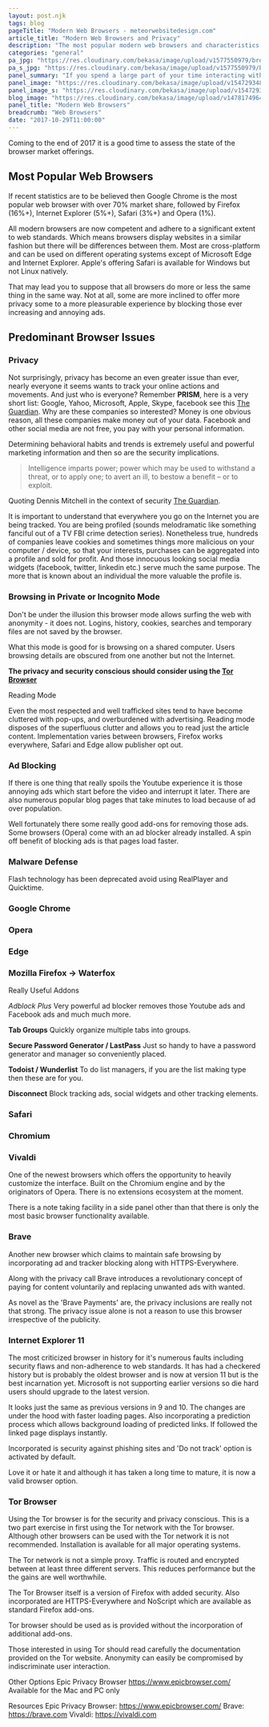 ```yaml
---
layout: post.njk
tags: blog
pageTitle: "Modern Web Browsers - meteorwebsitedesign.com"
article_title: "Modern Web Browsers and Privacy"
description: "The most popular modern web browsers and characteristics and different perspectives on privacy"
categories: "general"
pa_jpg: "https://res.cloudinary.com/bekasa/image/upload/v1577550979/browser_new_ooegjk.jpg"
pa_s_jpg: "https://res.cloudinary.com/bekasa/image/upload/v1577550979/browser_new_ldgm3i.webp"
panel_summary: "If you spend a large part of your time interacting with the Internet it could be argued that the most important program of your computer is the browser(s)."
panel_image: "https://res.cloudinary.com/bekasa/image/upload/v1547293480/browser_nj8yp7.webp"
panel_image_s: "https://res.cloudinary.com/bekasa/image/upload/v1547293491/browser_s_czfjiy.webp"
blog_image: "https://res.cloudinary.com/bekasa/image/upload/v1478174964/browsers-min_rutrw7.png"
panel_title: "Modern Web Browsers"
breadcrumb: "Web Browsers"
date: "2017-10-29T11:00:00"
---
```


Coming to the end of 2017 it is a good time to assess the state of the browser market offerings.

<h2> Most Popular Web Browsers</h2>

If recent statistics are to be believed then Google Chrome is the most popular web browser with over 70% market share, followed by Firefox (16%+), Internet Explorer (5%+), Safari (3%+) and Opera (1%).

All modern browsers are now competent and adhere to a significant extent to web standards. Which means browsers display websites in a similar fashion but there will be differences between them. Most are cross-platform and can be used on different operating systems except of Microsoft Edge and Internet Explorer. Apple's offering Safari is available for Windows but not Linux natively.

That may lead you to suppose that all browsers do more or less the same thing in the same way. Not at all, some are more inclined to offer more privacy some to a more pleasurable experience by blocking those ever increasing and annoying ads.

<h2> Predominant Browser Issues</h2>

<h3> Privacy</h3>

Not surprisingly, privacy has become an even greater issue than ever, nearly everyone it seems wants to track your online actions and movements. And just who is everyone? Remember **PRISM**, here is a very short list: Google, Yahoo, Microsoft, Apple, Skype, facebook see this [The Guardian](https://www.theguardian.com/world/2013/jun/06/us-tech-giants-nsa-data).
Why are these companies so interested? Money is one obvious reason, all these companies make money out of your data. Facebook and other social media are not free, you pay with your personal information.

Determining behavioral habits and trends is extremely useful and powerful marketing information and then so are the security implications.


> Intelligence imparts power; power which may be used to withstand a threat, or to apply one; to avert an ill, to bestow a benefit – or to exploit.

Quoting Dennis Mitchell in the context of security [The Guardian](https://www.theguardian.com/news/defence-and-security-blog/2015/mar/12/britains-spy-agencies-the-only-watchdog-is-the-workforce).

It is important to understand that everywhere you go on the Internet you are being tracked. You are being profiled (sounds melodramatic like something fanciful out of a TV FBI crime detection series). Nonetheless true, hundreds of companies leave cookies and sometimes things more malicious on your computer / device, so that your interests, purchases can be aggregated into a profile and sold for profit. And those innocuous looking social media widgets (facebook, twitter, linkedin etc.) serve much the same purpose. The more that is known about an individual the more valuable the profile is.

<h3> Browsing in Private or Incognito Mode</h3>

Don't be under the illusion this browser mode allows surfing the web with anonymity - it does not. Logins, history, cookies, searches and temporary files are not saved by the browser.

What this mode is good for is browsing on a shared computer. Users browsing details are obscured from one another but not the Internet.

**The privacy and security conscious should consider using the [Tor Browser](#Tor)**

Reading Mode

Even the most respected and well trafficked sites tend to have become cluttered with pop-ups, and overburdened with advertising. Reading mode disposes of the superfluous clutter and allows you to read just the article content. Implementation varies between browsers, Firefox works everywhere, Safari and Edge allow publisher opt out.

<h3> Ad Blocking</h3>

If there is one thing that really spoils the Youtube experience it is those annoying ads which start before the video and interrupt it later. There are also numerous popular blog pages that take minutes to load because of ad over population.

Well fortunately there some really good add-ons for removing those ads. Some browsers (Opera) come with an ad blocker already installed. A spin off benefit of blocking ads is that pages load faster.

<h3> Malware Defense</h3>

Flash technology has been deprecated avoid using RealPlayer and Quicktime.

### Google Chrome

### Opera

### Edge

### Mozilla Firefox -> Waterfox

Really Useful Addons


*Adblock Plus*
Very powerful ad blocker removes those Youtube ads and Facebook ads and much much more.

**Tab Groups**
Quickly organize multiple tabs into groups.

**Secure Password Generator / LastPass**
Just so handy to have a password generator and manager so conveniently placed.

**Todoist / Wunderlist**
To do list managers, if you are the list making type then these are for you.

**Disconnect**
Block tracking ads, social widgets and other tracking elements.

<h3> Safari</h3>

<h3> Chromium</h3>

<h3> Vivaldi</h3>

One of the newest browsers which offers the opportunity to heavily customize the interface. Built on the Chromium engine and by the originators of Opera. There is no extensions ecosystem at the moment.

There is a note taking facility in a side panel other than that there is only the most basic browser functionality available.

<h3> Brave</h3>

Another new browser which claims to maintain safe browsing by incorporating ad and tracker blocking along with HTTPS-Everywhere.

Along with the privacy call Brave introduces a revolutionary concept of paying for content voluntarily and replacing unwanted ads with wanted.

As novel as the 'Brave Payments' are, the privacy inclusions are really not that strong. The privacy issue alone is not a reason to use this browser irrespective of the publicity.


<h3> Internet Explorer 11</h3>

The most criticized browser in history for it's numerous faults including security flaws and non-adherence to web standards. It has had a checkered history but is probably the oldest browser and is now at version 11 but is the best incarnation yet.
Microsoft is not supporting earlier versions so die hard users should upgrade to the latest version.

It looks just the same as previous versions in 9 and 10. The changes are under the hood with faster loading pages. Also incorporating a prediction process which allows background loading of predicted links. If followed the linked page displays instantly.

Incorporated is security against phishing sites and 'Do not track' option is activated by default.

Love it or hate it and although it has taken a long time to mature, it is now a valid browser option.



<h3>Tor Browser</h3>

Using the Tor browser is for the security and privacy conscious. This is a two part exercise in first using the Tor network with the Tor browser. Although other browsers can be used with the Tor network it is not recommended. Installation is available for all major operating systems.

The Tor network is not a simple proxy. Traffic is routed and encrypted between at least three different servers. This reduces performance but the the gains are well worthwhile.

The Tor Browser itself is a version of Firefox with added security. Also incorporated are HTTPS-Everywhere and NoScript which are available as standard Firefox add-ons.

Tor browser should be used as is provided without the incorporation of additional add-ons.

Those interested in using Tor should read carefully the documentation provided on the Tor website. Anonymity can easily be compromised by indiscriminate user interaction.

Other Options
Epic Privacy Browser https://www.epicbrowser.com/
Available for the Mac and PC only

Resources
Epic Privacy Browser: https://www.epicbrowser.com/
Brave: https://brave.com
Vivaldi: https://vivaldi.com
